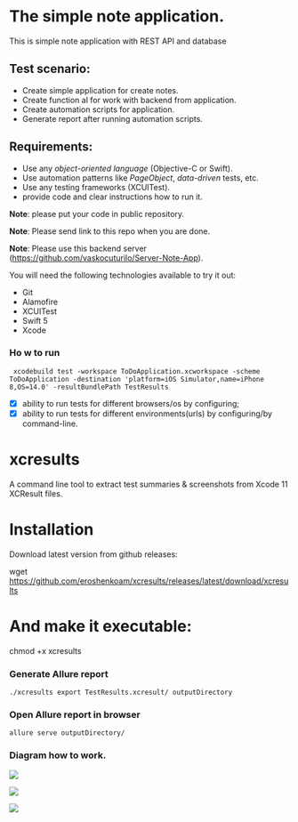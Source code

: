 # The simple note application.
This is simple note application with REST API and database

## Test scenario:
- Create simple application for create notes.
- Create function al for work with backend from application.
- Create automation scripts for application.
- Generate report after running automation scripts. 
    
## Requirements:
- Use any *object-oriented language* (Objective-C or Swift).
- Use automation patterns like *PageObject*, *data-driven* tests, etc.
- Use any testing frameworks (XCUITest). 
- provide code and clear instructions how to run it.

**Note**: please put your code in public repository.

**Note**: Please send link to this repo when you are done.

**Note**: Please use this backend server (https://github.com/vaskocuturilo/Server-Note-App).


You will need the following technologies available to try it out:
* Git
* Alamofire
* XCUITest
* Swift 5
* Xcode 
### Ho w to run

``` xcodebuild test -workspace ToDoApplication.xcworkspace -scheme ToDoApplication -destination 'platform=iOS Simulator,name=iPhone 8,OS=14.0' -resultBundlePath TestResults```

- [x] ability to run tests for different browsers/os by configuring;
- [x] ability to run tests for different environments(urls) by configuring/by command-line.

# xcresults
A command line tool to extract test summaries & screenshots from Xcode 11 XCResult files.

# Installation
Download latest version from github releases:

wget https://github.com/eroshenkoam/xcresults/releases/latest/download/xcresults

# And make it executable:

chmod +x xcresults

### Generate Allure report 

```./xcresults export TestResults.xcresult/ outputDirectory```

### Open Allure report in browser

```allure serve outputDirectory/```

### Diagram how to work.
![](https://camo.githubusercontent.com/f59b3a63047a9581ef03ffecb44093c9d88157248ebeab88dd58d2b9dc6b0427/68747470733a2f2f632e726164696b616c2e72752f6331382f323130362f30362f3333323637373436363038612e706e67)


![](https://d.radikal.ru/d00/2106/f4/1c2e9e10734f.png) 

![](https://d.radikal.ru/d31/2106/71/778a2458df7d.png)

